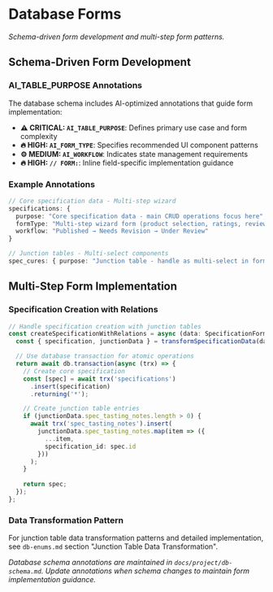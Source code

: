 # Database Forms

*Schema-driven form development and multi-step form patterns.*

<!-- AI_QUICK_REF
Overview: Schema-driven form development patterns for multi-step forms and database integration
Key Rules: AI_TABLE_PURPOSE annotations, Schema validation patterns, Database transactions
Avoid: Missing schema validation, Non-atomic database operations, Bypassing AI annotations
-->

<!-- RELATED_DOCS
Core Patterns: db-enums.md (Enum integration and field components), form-patterns-validation.md (Form validation strategy)
Implementation: react-fundamentals.md (React Hook Form patterns), code-typescript.md (TypeScript validation)
Database: db-schema.md (Auto-generated schema documentation)
-->

## Schema-Driven Form Development

### AI_TABLE_PURPOSE Annotations

The database schema includes AI-optimized annotations that guide form implementation:

- **⚠️ CRITICAL: `AI_TABLE_PURPOSE`**: Defines primary use case and form complexity
- **🔥 HIGH: `AI_FORM_TYPE`**: Specifies recommended UI component patterns
- **⚙️ MEDIUM: `AI_WORKFLOW`**: Indicates state management requirements
- **🔥 HIGH: `// FORM:`**: Inline field-specific implementation guidance

### Example Annotations

```typescript
// Core specification data - Multi-step wizard
specifications: {
  purpose: "Core specification data - main CRUD operations focus here",
  formType: "Multi-step wizard form (product selection, ratings, review, enums)",
  workflow: "Published → Needs Revision → Under Review"
}

// Junction tables - Multi-select components
spec_cures: { purpose: "Junction table - handle as multi-select in forms", formType: "Multi-select checkboxes or tags" }
```

## Multi-Step Form Implementation

### Specification Creation with Relations

```typescript
// Handle specification creation with junction tables
const createSpecificationWithRelations = async (data: SpecificationFormData) => {
  const { specification, junctionData } = transformSpecificationData(data);

  // Use database transaction for atomic operations
  return await db.transaction(async (trx) => {
    // Create core specification
    const [spec] = await trx('specifications')
      .insert(specification)
      .returning('*');

    // Create junction table entries
    if (junctionData.spec_tasting_notes.length > 0) {
      await trx('spec_tasting_notes').insert(
        junctionData.spec_tasting_notes.map(item => ({
          ...item,
          specification_id: spec.id
        }))
      );
    }
    
    return spec;
  });
};
```

### Data Transformation Pattern

For junction table data transformation patterns and detailed implementation, see `db-enums.md` section "Junction Table Data Transformation".

*Database schema annotations are maintained in `docs/project/db-schema.md`. Update annotations when schema changes to maintain form implementation guidance.*
